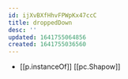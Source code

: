 ```yaml
---
id: ijXvBXfHhvFPWpKx47ccC
title: droppedDown
desc: ''
updated: 1641755064856
created: 1641755036560
---
```




- [[p.instanceOf]] [[pc.Shapow]]
